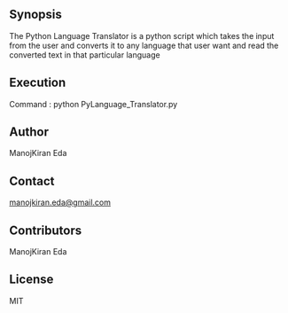 ## Synopsis

The Python Language Translator is a python script which takes the input from the user and converts it to any language that user want and read the converted text in that particular language

## Execution

Command : python PyLanguage_Translator.py


## Author

ManojKiran Eda

## Contact

manojkiran.eda@gmail.com

## Contributors

ManojKiran Eda

## License

MIT

